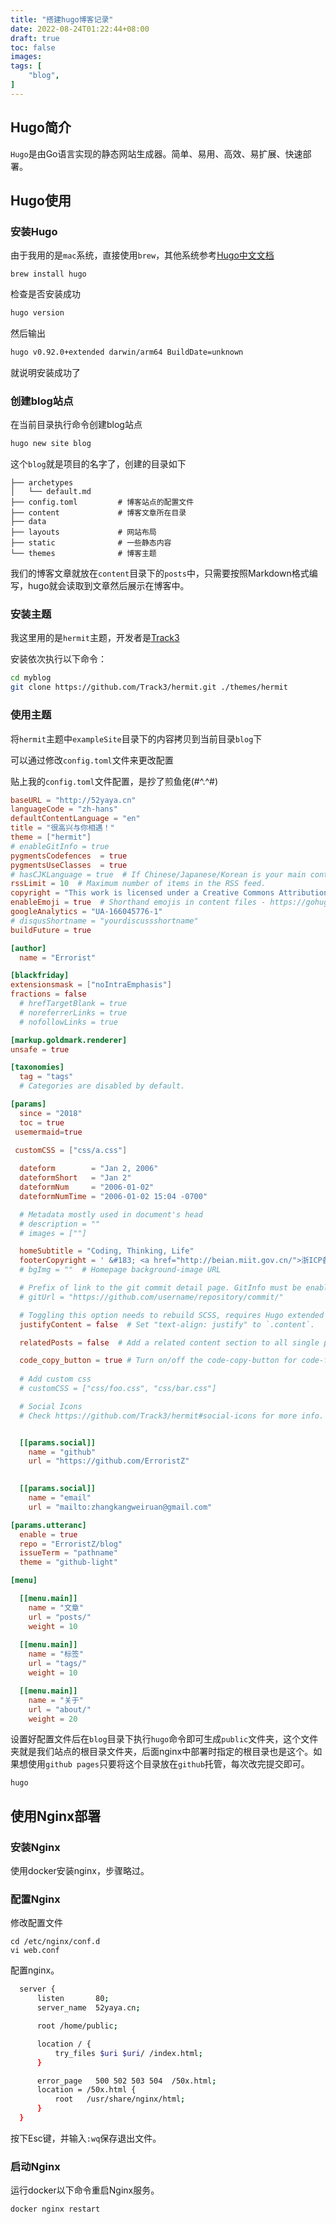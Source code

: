 ```yaml
---
title: "搭建hugo博客记录"
date: 2022-08-24T01:22:44+08:00
draft: true
toc: false
images:
tags: [              
    "blog",
]
---
```


## Hugo简介

`Hugo`是由Go语言实现的静态网站生成器。简单、易用、高效、易扩展、快速部署。

## Hugo使用

### 安装Hugo

由于我用的是`mac`系统，直接使用`brew`，其他系统参考[Hugo中文文档](https://www.gohugo.org/)

```shell
brew install hugo
```

检查是否安装成功

```bash
hugo version
```

然后输出

```bash
hugo v0.92.0+extended darwin/arm64 BuildDate=unknown
```

就说明安装成功了

### 创建blog站点

在当前目录执行命令创建blog站点

```bash
hugo new site blog
```

这个`blog`就是项目的名字了，创建的目录如下

```
├── archetypes
│   └── default.md
├── config.toml         # 博客站点的配置文件
├── content             # 博客文章所在目录
├── data                
├── layouts             # 网站布局
├── static              # 一些静态内容
└── themes              # 博客主题
```

我们的博客文章就放在`content`目录下的`posts`中，只需要按照Markdown格式编写，hugo就会读取到文章然后展示在博客中。

### 安装主题

我这里用的是`hermit`主题，开发者是[Track3](https://ojbk.im/)

安装依次执行以下命令：

```bash
cd myblog 
git clone https://github.com/Track3/hermit.git ./themes/hermit
```

### 使用主题

将`hermit`主题中`exampleSite`目录下的内容拷贝到当前目录`blog`下

可以通过修改`config.toml`文件来更改配置

贴上我的`config.toml`文件配置，是抄了煎鱼佬(#^.^#)

```toml
baseURL = "http://52yaya.cn"
languageCode = "zh-hans"
defaultContentLanguage = "en"
title = "很高兴与你相遇！"
theme = ["hermit"]
# enableGitInfo = true
pygmentsCodefences  = true
pygmentsUseClasses  = true
# hasCJKLanguage = true  # If Chinese/Japanese/Korean is your main content language, enable this to make wordCount works right.
rssLimit = 10  # Maximum number of items in the RSS feed.
copyright = "This work is licensed under a Creative Commons Attribution-NonCommercial 4.0 International License." # This message is only used by the RSS template.
enableEmoji = true  # Shorthand emojis in content files - https://gohugo.io/functions/emojify/
googleAnalytics = "UA-166045776-1"
# disqusShortname = "yourdiscussshortname"
buildFuture = true

[author]
  name = "Errorist"

[blackfriday]
extensionsmask = ["noIntraEmphasis"]
fractions = false
  # hrefTargetBlank = true
  # noreferrerLinks = true
  # nofollowLinks = true

[markup.goldmark.renderer]
unsafe = true

[taxonomies]
  tag = "tags"
  # Categories are disabled by default.

[params]
  since = "2018"
  toc = true
 usemermaid=true

 customCSS = ["css/a.css"]
  
  dateform        = "Jan 2, 2006"
  dateformShort   = "Jan 2"
  dateformNum     = "2006-01-02"
  dateformNumTime = "2006-01-02 15:04 -0700"

  # Metadata mostly used in document's head
  # description = ""
  # images = [""]

  homeSubtitle = "Coding, Thinking, Life"
  footerCopyright = ' &#183; <a href="http://beian.miit.gov.cn/">浙ICP备2020045357号</a>'
  # bgImg = ""  # Homepage background-image URL

  # Prefix of link to the git commit detail page. GitInfo must be enabled.
  # gitUrl = "https://github.com/username/repository/commit/"

  # Toggling this option needs to rebuild SCSS, requires Hugo extended version
  justifyContent = false  # Set "text-align: justify" to `.content`.

  relatedPosts = false  # Add a related content section to all single posts page

  code_copy_button = true # Turn on/off the code-copy-button for code-fields
  
  # Add custom css
  # customCSS = ["css/foo.css", "css/bar.css"]

  # Social Icons
  # Check https://github.com/Track3/hermit#social-icons for more info.


  [[params.social]]
    name = "github"
    url = "https://github.com/ErroristZ"

	
  [[params.social]]
    name = "email"
    url = "mailto:zhangkangweiruan@gmail.com"

[params.utteranc]
  enable = true
  repo = "ErroristZ/blog" 
  issueTerm = "pathname"
  theme = "github-light"

[menu]

  [[menu.main]]
    name = "文章"
    url = "posts/"
    weight = 10
	
  [[menu.main]]
    name = "标签"
    url = "tags/"
    weight = 10

  [[menu.main]]
    name = "关于"
    url = "about/"
    weight = 20

```

设置好配置文件后在`blog`目录下执行`hugo`命令即可生成`public`文件夹，这个文件夹就是我们站点的根目录文件夹，后面nginx中部署时指定的根目录也是这个。如果想使用`github pages`只要将这个目录放在`github`托管，每次改完提交即可。

```shell
hugo
```

## 使用Nginx部署

### 安装Nginx

使用docker安装nginx，步骤略过。

### 配置Nginx

修改配置文件

```shell
cd /etc/nginx/conf.d
vi web.conf
```

配置nginx。

```sh
  server {
      listen       80;
      server_name  52yaya.cn;

      root /home/public;

      location / {
          try_files $uri $uri/ /index.html;
      }

      error_page   500 502 503 504  /50x.html;
      location = /50x.html {
          root   /usr/share/nginx/html;
      }
  }
```

按下Esc键，并输入`:wq`保存退出文件。

### 启动Nginx

运行docker以下命令重启Nginx服务。

```shell
docker nginx restart
```